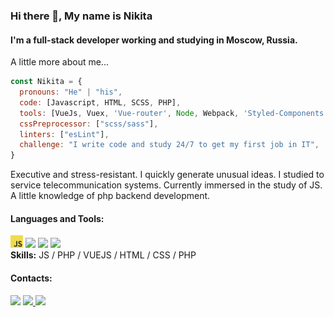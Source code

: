 ### Hi there 👋, My name is Nikita
#### I'm a full-stack developer working and studying in Moscow, Russia.

A little more about me...  

```javascript
const Nikita = {
  pronouns: "He" | "his",
  code: [Javascript, HTML, SCSS, PHP],
  tools: [VueJs, Vuex, 'Vue-router', Node, Webpack, 'Styled-Components'],
  cssPreprocessor: ["scss/sass"],
  linters: ["esLint"],
  challenge: "I write code and study 24/7 to get my first job in IT",
}
```

Executive and stress-resistant. I quickly generate unusual ideas. I studied to service telecommunication systems. Currently immersed in the study of JS.  A little knowledge of php backend development.


#### **Languages and Tools:**  

<code><img height="20" src="https://raw.githubusercontent.com/github/explore/80688e429a7d4ef2fca1e82350fe8e3517d3494d/topics/javascript/javascript.png"></code>
<code><img height="20" src="https://img.shields.io/badge/PHP-777BB4?style=for-the-badge&logo=php&logoColor=white"></code>
<code><img height="20" src="https://img.shields.io/badge/HTML5-E34F26?style=for-the-badge&logo=html5&logoColor=white"></code>
<code><img height="20" src="https://img.shields.io/badge/Visual_Studio_Code-0078D4?style=for-the-badge&logo=visual%20studio%20code&logoColor=white"></code>  
**Skills:** JS / PHP / VUEJS / HTML / CSS / PHP


#### **Contacts:**  

<a href="https://vk.com/niktiin">
<code><img height="20" src="https://img.shields.io/badge/вконтакте-%232E87FB.svg?&style=for-the-badge&logo=vk&logoColor=white"></code></a>
<a href="mailto:niktiin@gmail.com">
<code><img height="20" src="https://img.shields.io/badge/Gmail-D14836?style=for-the-badge&logo=gmail&logoColor=white"></code>
</a>
<a href="https://wa.me/79529767771">
<code><img height="20" src="https://img.shields.io/badge/WhatsApp-25D366?style=for-the-badge&logo=whatsapp&logoColor=white"></code>
</a>

